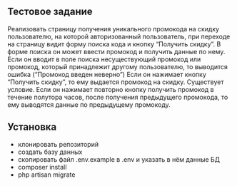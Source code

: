 

## Тестовое задание

Реализовать страницу получения уникального промокода на скидку пользователю, на которой авторизованный пользователь, при переходе на страницу видит форму поиска кода и кнопку “Получить скидку”. В форме поиска он может ввести промокод и получить данные по нему. Если он вводит в поле поиска несуществующий промокод или промокод, который принадлежит другому пользователю, то выводится ошибка (“Промокод введен неверно”) Если он нажимает кнопку “Получить скидку”, то ему выдается промокод на скидку. Существует условие. Если он нажимает повторно кнопку получить промокод в течение полутора часов, после получения предыдущего промокода, то ему выводятся данные по предыдущему промокоду.

## Установка

- клонировать репозиторий
- создать базу данных
- скопировать файл .env.example в .env и указать в нём данные БД
- composer install
- php artisan migrate
